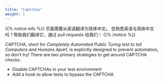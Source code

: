 ```yaml
---
title: "Captchas"
weight: 1
---
```


{{% notice info %}}
<i class="fas fa-language"></i> 页面需要从英语翻译为简体中文。
您熟悉英语与简体中文吗？帮助我们翻译它，通过 pull requests 给我们！
{{% /notice %}}

CAPTCHA, short for _Completely Automated Public Turing test
to tell Computers and Humans Apart_,
is explicitly designed to prevent automation, so don’t try!
There are two primary strategies to get around CAPTCHA checks:

* Disable CAPTCHAs in your test environment
* Add a hook to allow tests to bypass the CAPTCHA
